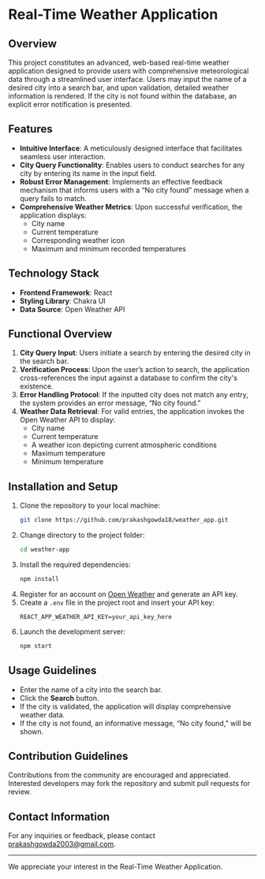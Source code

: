 # Real-Time Weather Application

## Overview
This project constitutes an advanced, web-based real-time weather application designed to provide users with comprehensive meteorological data through a streamlined user interface. Users may input the name of a desired city into a search bar, and upon validation, detailed weather information is rendered. If the city is not found within the database, an explicit error notification is presented.

## Features
- **Intuitive Interface**: A meticulously designed interface that facilitates seamless user interaction.
- **City Query Functionality**: Enables users to conduct searches for any city by entering its name in the input field.
- **Robust Error Management**: Implements an effective feedback mechanism that informs users with a “No city found” message when a query fails to match.
- **Comprehensive Weather Metrics**: Upon successful verification, the application displays:
  - City name
  - Current temperature
  - Corresponding weather icon
  - Maximum and minimum recorded temperatures

## Technology Stack
- **Frontend Framework**: React
- **Styling Library**: Chakra UI
- **Data Source**: Open Weather API

## Functional Overview
1. **City Query Input**: Users initiate a search by entering the desired city in the search bar.
2. **Verification Process**: Upon the user’s action to search, the application cross-references the input against a database to confirm the city's existence.
3. **Error Handling Protocol**: If the inputted city does not match any entry, the system provides an error message, “No city found.”
4. **Weather Data Retrieval**: For valid entries, the application invokes the Open Weather API to display:
   - City name
   - Current temperature
   - A weather icon depicting current atmospheric conditions
   - Maximum temperature
   - Minimum temperature

## Installation and Setup
1. Clone the repository to your local machine:
   ```bash
   git clone https://github.com/prakashgowda18/weather_app.git
   ```
2. Change directory to the project folder:
   ```bash
   cd weather-app
   ```
3. Install the required dependencies:
   ```bash
   npm install
   ```
4. Register for an account on [Open Weather](https://openweathermap.org/) and generate an API key.
5. Create a `.env` file in the project root and insert your API key:
   ```env
   REACT_APP_WEATHER_API_KEY=your_api_key_here
   ```
6. Launch the development server:
   ```bash
   npm start
   ```

## Usage Guidelines
- Enter the name of a city into the search bar.
- Click the **Search** button.
- If the city is validated, the application will display comprehensive weather data.
- If the city is not found, an informative message, “No city found,” will be shown.

## Contribution Guidelines
Contributions from the community are encouraged and appreciated. Interested developers may fork the repository and submit pull requests for review.

## Contact Information
For any inquiries or feedback, please contact prakashgowda2003@gmail.com.

---
We appreciate your interest in the Real-Time Weather Application.

